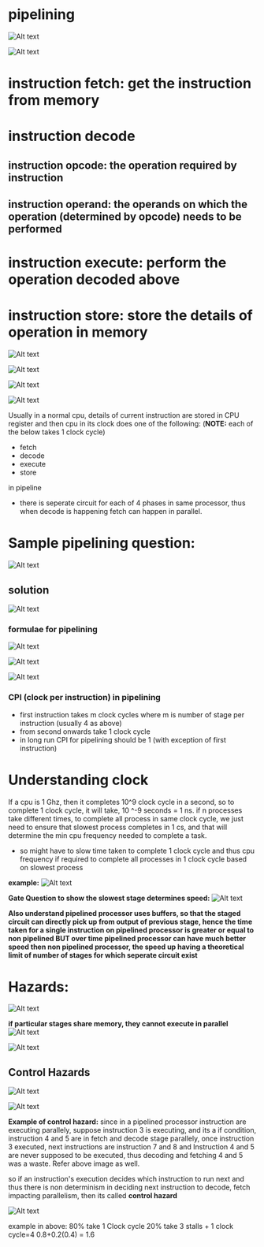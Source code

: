 # pipelining

![Alt text](image-81.png)


![Alt text](image-82.png)

# instruction fetch:  get the instruction from memory

# instruction decode
## instruction opcode: the operation required by instruction
## instruction operand: the operands on which the operation (determined by opcode) needs to be performed

# instruction execute: perform the operation decoded above

# instruction store: store the details of operation in memory


![Alt text](image-83.png)

![Alt text](image-84.png)

![Alt text](image-85.png)

![Alt text](image-86.png)

Usually in a normal cpu, details of current instruction are stored in CPU register and then cpu in its clock does one of the following:
(**NOTE:** each of the below takes 1 clock cycle)
- fetch
- decode
- execute
- store

in pipeline 
- there is seperate circuit for each of 4 phases in same processor, thus when decode is happening fetch can happen in parallel.


# Sample pipelining question:


![Alt text](image-89.png)

## solution

![Alt text](image-90.png)

### formulae for pipelining

![Alt text](image-91.png)

![Alt text](image-92.png)

![Alt text](image-93.png)

### CPI (clock per instruction) in pipelining
 - first instruction takes m clock cycles where m is number of stage per instruction (usually 4 as above)
 - from second onwards take 1 clock cycle
 - in long run CPI for pipelining should be 1 (with exception of first instruction)


# Understanding clock

If a cpu is 1 Ghz, then it completes 10^9 clock cycle in a second, so to complete 1 clock cycle, it will take, 10 ^-9 seconds = 1 ns.
if n processes take different times, to complete all process in same clock cycle, we just need to ensure that slowest process completes in 1 cs, and that will determine the min cpu frequency needed to complete a task.

- so might have to slow time taken to complete 1 clock cycle and thus cpu frequency if required to complete all processes in 1 clock cycle based on slowest process

**example:** 
![Alt text](image-99.png)

**Gate Question to show the slowest stage determines speed:**
![Alt text](image-102.png)

**Also understand pipelined processor uses buffers, so that the staged circuit can directly pick up from output of previous stage, hence the time taken for a single instruction on pipelined processor is greater or equal to non pipelined BUT over time pipelined processor can have much better speed then non pipelined processor, the speed up having a theoretical limit of number of stages for which seperate circuit exist**

# Hazards:

![Alt text](image-113.png)


**if particular stages share memory, they cannot execute in parallel**
![Alt text](image-114.png)

![Alt text](image-115.png)

## Control Hazards

![Alt text](image-116.png)


![Alt text](image-117.png)

**Example of control hazard:** since in a pipelined processor instruction are executing parallely, suppose instruction 3 is executing, and its a if condition, instruction 4 and 5 are in fetch and decode stage parallely, once instruction 3 executed, next instructions are instruction 7 and 8 and Instruction 4 and 5 are never supposed to be executed, thus decoding and fetching 4 and 5 was a waste.
Refer above image as well.

so if an instruction's execution decides which instruction to run next and thus there is non determinism in deciding next instruction to decode, fetch impacting parallelism, then its called **control hazard**

![Alt text](image-118.png)

example in above: 80% take 1 Clock cycle
20% take 3 stalls + 1 clock cycle=4
0.8+0.2(0.4) = 1.6

